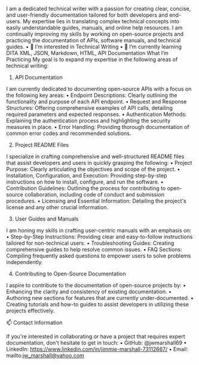 I am a dedicated technical writer with a passion for creating clear, concise, and user-friendly documentation tailored for both developers and end-users. My expertise lies in translating complex technical concepts into easily understandable guides, manuals, and online help resources. I am continually improving my skills by working on open-source projects and practicing the documentation of APIs, software manuals, and technical guides. 
   •	👀 I’m interested in Technical Writing
   •	🌱 I’m currently learning DITA XML, JSON, Markdown, HTML, API Documentation
What I’m Practicing
My goal is to expand my expertise in the following areas of technical writing:

1.	API Documentation 

I am currently dedicated to documenting open-source APIs with a focus on the following key areas:
   •	Endpoint Descriptions: Clearly outlining the functionality and purpose of each API endpoint.
   •	Request and Response Structures: Offering comprehensive examples of API calls, detailing required parameters and expected responses.
  •	Authentication Methods: Explaining the authentication process and highlighting the security measures in place.
   •	Error Handling: Providing thorough documentation of common error codes and recommended solutions.

2.	Project README Files 

I specialize in crafting comprehensive and well-structured README files that assist developers and users in quickly grasping the following:
   •	Project Purpose: Clearly articulating the objectives and scope of the project.
   •	Installation, Configuration, and Execution: Providing step-by-step instructions on how to install, configure, and run the software.
   •	Contribution Guidelines: Outlining the process for contributing to open-source collaboration, including code of conduct and submission procedures.
   •	Licensing and Essential Information: Detailing the project's license and any other crucial information.

3.	User Guides and Manuals
   
I am honing my skills in crafting user-centric manuals with an emphasis on:
   •	Step-by-Step Instructions: Providing clear and easy-to-follow instructions tailored for non-technical users.
   •	Troubleshooting Guides: Creating comprehensive guides to help resolve common issues.
   •	FAQ Sections: Compiling frequently asked questions to empower users to solve problems independently.

4.	Contributing to Open-Source Documentation
   
I aspire to contribute to the documentation of open-source projects by:
•	Enhancing the clarity and consistency of existing documentation.
•	Authoring new sections for features that are currently under-documented.
•	Creating tutorials and how-to guides to assist developers in utilizing these projects effectively.

📫 Contact Information 

If you're interested in collaborating or have a project that requires expert documentation, don't hesitate to get in touch:
   •	GitHub: @jwmarshall69
   •	LinkedIn: https://www.linkedin.com/in/jimmie-marshall-73112667/
   •	Email: mailto:jw_marshall@yahoo.com


